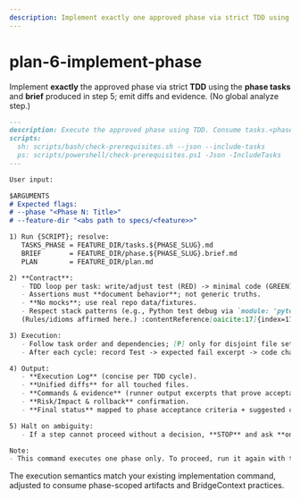 ```yaml
---
description: Implement exactly one approved phase via strict TDD using the phase tasks and brief, recording diffs and evidence.
---
```


# plan-6-implement-phase

Implement **exactly** the approved phase via strict **TDD** using the **phase tasks** and **brief** produced in step 5; emit diffs and evidence. (No global analyze step.)

```md
---
description: Execute the approved phase using TDD. Consume tasks.<phase>.md + phase.<phase>.brief.md; produce diffs, logs, and proofs.
scripts:
  sh: scripts/bash/check-prerequisites.sh --json --include-tasks
  ps: scripts/powershell/check-prerequisites.ps1 -Json -IncludeTasks
---

User input:

$ARGUMENTS
# Expected flags:
# --phase "<Phase N: Title>"
# --feature-dir "<abs path to specs/<feature>>"

1) Run {SCRIPT}; resolve:
   TASKS_PHASE = FEATURE_DIR/tasks.${PHASE_SLUG}.md
   BRIEF       = FEATURE_DIR/phase.${PHASE_SLUG}.brief.md
   PLAN        = FEATURE_DIR/plan.md

2) **Contract**:
   - TDD loop per task: write/adjust test (RED) -> minimal code (GREEN) -> refactor (CLEAN) -> commit.
   - Assertions must **document behavior**; not generic truths.
   - **No mocks**; use real repo data/fixtures.
   - Respect stack patterns (e.g., Python test debug via `module: 'pytest'` + `--no-cov`; bounded searches; remote-safe URIs).
   (Rules/idioms affirmed here.) :contentReference[oaicite:17]{index=17} :contentReference[oaicite:18]{index=18}

3) Execution:
   - Follow task order and dependencies; [P] only for disjoint file sets.
   - After each cycle: record Test -> expected fail excerpt -> code change summary -> pass excerpt -> refactor note.

4) Output:
   - **Execution Log** (concise per TDD cycle).
   - **Unified diffs** for all touched files.
   - **Commands & evidence** (runner output excerpts that prove acceptance criteria).
   - **Risk/Impact & rollback** confirmation.
   - **Final status** mapped to phase acceptance criteria + suggested commit message(s)/PR title.

5) Halt on ambiguity:
   - If a step cannot proceed without a decision, **STOP** and ask **one focused question**; do not widen scope.

Note:
- This command executes one phase only. To proceed, run it again with the **next phase** when its tasks + brief are ready.
```

The execution semantics match your existing implementation command, adjusted to consume phase-scoped artifacts and BridgeContext practices.
